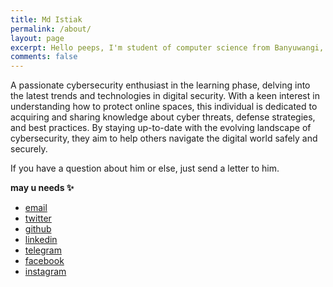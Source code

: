 ```yaml
---
title: Md Istiak
permalink: /about/
layout: page
excerpt: Hello peeps, I'm student of computer science from Banyuwangi, living in Jogjakarta. This blog for documentation about my programming journey, running on jekyll, hosting on netlify and using my own simple theme.
comments: false
---
```

A passionate cybersecurity enthusiast in the learning phase, delving into the latest trends and technologies in digital security. With a keen interest in understanding how to protect online spaces, this individual is dedicated to acquiring and sharing knowledge about cyber threats, defense strategies, and best practices. By staying up-to-date with the evolving landscape of cybersecurity, they aim to help others navigate the digital world safely and securely.

If you have a question about him or else, just send a letter to him.

<!-- You can [report](http://github.com/piharpi/jekyll-klise/issues/new) if there is an broken link(s) or somethings else. -->

**may u needs ✨**

- <a href="mailto:contact.alphaistiak@gmail.com">email</a>
- <a href="https://twitter.com/Oxistiak" target="_blank" rel="noopener">twitter</a>
- <a href="https://github.com/0xistiak" target="_blank" rel="noopener">github</a>
- <a href="https://www.linkedin.com/in/0xistiak" target="_blank" rel="noopener">linkedin</a>
- <a href="https://t.me/Oxistiak" target="_blank" rel="noopener">telegram</a>
- <a href="https://www.facebook.com/0xistiak" target="_blank" rel="noopener">facebook</a>
- <a href="https://www.instagram.com/0xistiak" target="_blank" rel="noopener">instagram</a>

